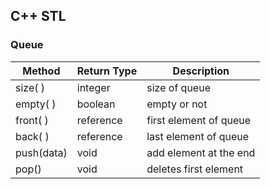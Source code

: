## C++ STL

### Queue

| Method | Return Type |Description |
|---|---|---|
|size( )|integer|size of queue |   
|empty( )|boolean|empty or not|
|front( )|reference|first element of queue|
|back( )|reference|last element of queue|
|push(data)|void|add element at the end|
|pop()|void|deletes first element|
